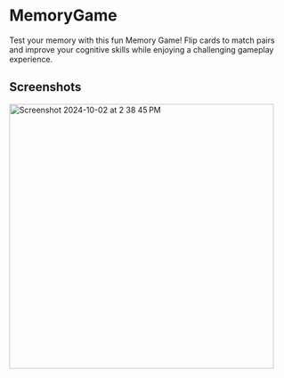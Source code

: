# MemoryGame
Test your memory with this fun Memory Game! Flip cards to match pairs and improve your cognitive skills while enjoying a challenging gameplay experience.

## Screenshots
<img width="475" alt="Screenshot 2024-10-02 at 2 38 45 PM" src="https://github.com/user-attachments/assets/b6f58bd9-5338-490e-a1a5-404c582cf816">
